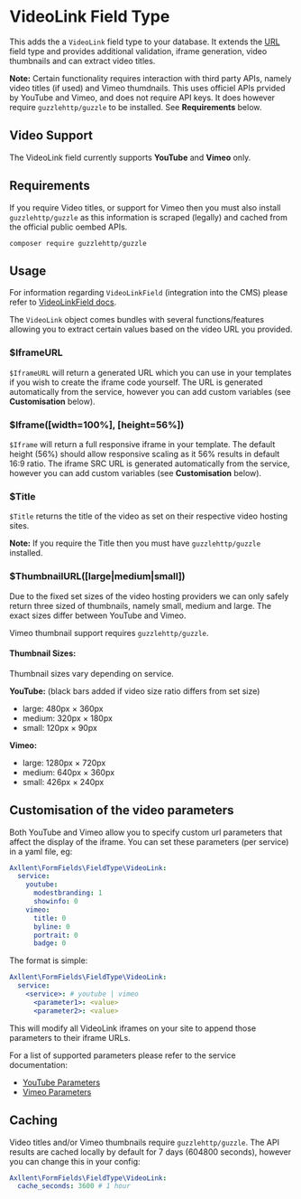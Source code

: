 # VideoLink Field Type

This adds the a `VideoLink` field type to your database. It extends the [URL](URL.md) field type
and provides additional validation, iframe generation, video thumbnails and can extract video titles.

**Note:** Certain functionality requires interaction with third party APIs, namely video titles
(if used) and Vimeo thumdnails. This uses officiel APIs prvided by YouTube and Vimeo, and does not
require API keys. It does however require `guzzlehttp/guzzle` to be installed. See **Requirements** below.


## Video Support

The VideoLink field currently supports **YouTube** and **Vimeo** only.


## Requirements

If you require Video titles, or support for Vimeo then you must also install
`guzzlehttp/guzzle` as this information is scraped (legally) and cached from the
official public oembed APIs.

```shell
composer require guzzlehttp/guzzle
```

## Usage

For information regarding `VideoLinkField` (integration into the CMS) please refer to
[VideoLinkField docs](VideoLinkField.md).

The `VideoLink` object comes bundles with several functions/features allowing you to extract
certain values based on the video URL you provided.


### $IframeURL

`$IframeURL` will return a generated URL which you can use in your templates if you wish to create
the iframe code yourself. The URL is generated automatically from the service, however you can add
custom variables (see **Customisation** below).


### $Iframe([width=100%], [height=56%])

`$Iframe` will return a full responsive iframe in your template. The default height (56%) should allow
responsive scaling as it 56% results in default 16:9 ratio. The iframe SRC URL is generated
automatically from the service, however you can add custom variables (see **Customisation** below).


### $Title

`$Title` returns the title of the video as set on their respective video hosting sites.

**Note:** If you require the Title then you must have `guzzlehttp/guzzle` installed.


### $ThumbnailURL([large|medium|small])

Due to the fixed set sizes of the video hosting providers we can only safely return three sized
of thumbnails, namely small, medium and large. The exact sizes differ between YouTube and Vimeo.

Vimeo thumbnail support requires `guzzlehttp/guzzle`.


#### Thumbnail Sizes:

Thumbnail sizes vary depending on service.

**YouTube:** (black bars added if video size ratio differs from set size)

- large: 480px × 360px
- medium: 320px × 180px
- small: 120px × 90px

**Vimeo:**

- large: 1280px × 720px
- medium: 640px × 360px
- small: 426px × 240px


## Customisation of the video parameters

Both YouTube and Vimeo allow you to specify custom url parameters that affect the display
of the iframe. You can set these parameters (per service) in a yaml file, eg:

```yaml
Axllent\FormFields\FieldType\VideoLink:
  service:
    youtube:
      modestbranding: 1
      showinfo: 0
    vimeo:
      title: 0
      byline: 0
      portrait: 0
      badge: 0
```

The format is simple:

```yaml
Axllent\FormFields\FieldType\VideoLink:
  service:
    <service>: # youtube | vimeo
      <parameter1>: <value>
      <parameter2>: <value>
```

This will modify all VideoLink iframes on your site to append those parameters to their iframe URLs.

For a list of supported parameters please refer to the service documentation:

- [YouTube Parameters](https://developers.google.com/youtube/player_parameters#Parameters)
- [Vimeo Parameters](https://developer.vimeo.com/apis/oembed#arguments)


## Caching

Video titles and/or Vimeo thumbnails require `guzzlehttp/guzzle`. The API results are cached
locally by default for 7 days (604800 seconds), however you can change this in your config:

```yaml
Axllent\FormFields\FieldType\VideoLink:
  cache_seconds: 3600 # 1 hour
```

